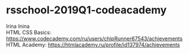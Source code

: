 # rsschool-2019Q1-codeacademy  

Irina Inina  
HTML CSS Basics: https://www.codecademy.com/ru/users/chipRunner67543/achievements  
HTML Academy: https://htmlacademy.ru/profile/id137974/achievements  
